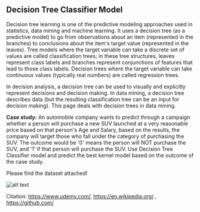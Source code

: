 ## Decision Tree Classifier Model

Decision tree learning is one of the predictive modeling approaches used in statistics, data mining and machine learning. It uses a decision tree (as a predictive model) to go from observations about an item (represented in the branches) to conclusions about the item's target value (represented in the leaves). Tree models where the target variable can take a discrete set of values are called classification trees; in these tree structures, leaves represent class labels and branches represent conjunctions of features that lead to those class labels. Decision trees where the target variable can take continuous values (typically real numbers) are called regression trees.

In decision analysis, a decision tree can be used to visually and explicitly represent decisions and decision making. In data mining, a decision tree describes data (but the resulting classification tree can be an input for decision making). This page deals with decision trees in data mining.

**Case study:** An automobile company wants to predict through a campaign whether a person will purchase a new SUV launched at a very reasonable price based on that person's Age and Salary, based on the results, the company will target those who fall under the category of purchasing the SUV. The outcome would be '0' means the person will NOT purchase the SUV, and '1' if that person will purchase the SUV. Use Decision Tree Classifier model and predict the best kernel model based on the outcome of the case study. 

Please find the dataset attached!

![alt text](https://github.com/prtk1306/MachineLearning/blob/master/ML%20Logo.PNG "Machine Learning")

Citation: https://www.udemy.com/, https://en.wikipedia.org/ , https://github.com/

